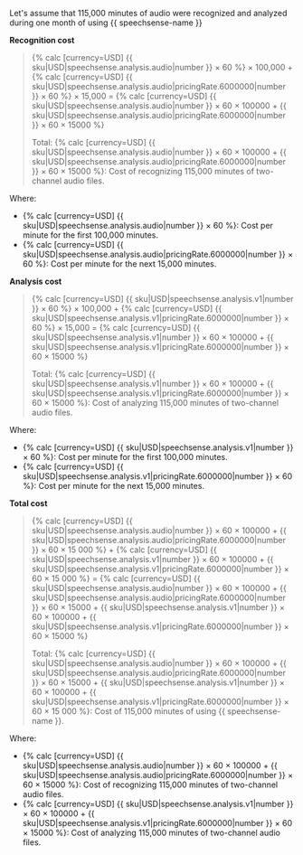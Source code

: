 Let's assume that 115,000 minutes of audio were recognized and analyzed during one month of using {{ speechsense-name }}

**Recognition cost**

> {% calc [currency=USD] {{ sku|USD|speechsense.analysis.audio|number }} × 60 %} × 100,000 + {% calc [currency=USD] {{ sku|USD|speechsense.analysis.audio|pricingRate.6000000|number }} × 60 %} × 15,000 = {% calc [currency=USD] {{ sku|USD|speechsense.analysis.audio|number }} × 60 × 100000 + {{ sku|USD|speechsense.analysis.audio|pricingRate.6000000|number }} × 60 × 15000 %}
>
> Total: {% calc [currency=USD] {{ sku|USD|speechsense.analysis.audio|number }} × 60 × 100000 + {{ sku|USD|speechsense.analysis.audio|pricingRate.6000000|number }} × 60 × 15000 %}: Cost of recognizing 115,000 minutes of two-channel audio files.

Where:
* {% calc [currency=USD] {{ sku|USD|speechsense.analysis.audio|number }} × 60 %}: Cost per minute for the first 100,000 minutes.
* {% calc [currency=USD] {{ sku|USD|speechsense.analysis.audio|pricingRate.6000000|number }} × 60 %}: Cost per minute for the next 15,000 minutes.

**Analysis cost**

> {% calc [currency=USD] {{ sku|USD|speechsense.analysis.v1|number }} × 60 %} × 100,000 + {% calc [currency=USD] {{ sku|USD|speechsense.analysis.v1|pricingRate.6000000|number }} × 60 %} × 15,000 = {% calc [currency=USD] {{ sku|USD|speechsense.analysis.v1|number }} × 60 × 100000 + {{ sku|USD|speechsense.analysis.v1|pricingRate.6000000|number }} × 60 × 15000 %}
>
> Total: {% calc [currency=USD] {{ sku|USD|speechsense.analysis.v1|number }} × 60 × 100000 + {{ sku|USD|speechsense.analysis.v1|pricingRate.6000000|number }} × 60 × 15000 %}: Cost of analyzing 115,000 minutes of two-channel audio files.

Where:
* {% calc [currency=USD] {{ sku|USD|speechsense.analysis.v1|number }} × 60 %}: Cost per minute for the first 100,000 minutes.
* {% calc [currency=USD] {{ sku|USD|speechsense.analysis.v1|pricingRate.6000000|number }} × 60 %}: Cost per minute for the next 15,000 minutes.

**Total cost**

> {% calc [currency=USD] {{ sku|USD|speechsense.analysis.audio|number }} × 60 × 100000 + {{ sku|USD|speechsense.analysis.audio|pricingRate.6000000|number }} × 60 × 15 000 %} + {% calc [currency=USD] {{ sku|USD|speechsense.analysis.v1|number }} × 60 × 100000 + {{ sku|USD|speechsense.analysis.v1|pricingRate.6000000|number }} × 60 × 15 000 %} = {% calc [currency=USD] {{ sku|USD|speechsense.analysis.audio|number }} × 60 × 100000 + {{ sku|USD|speechsense.analysis.audio|pricingRate.6000000|number }} × 60 × 15000 + {{ sku|USD|speechsense.analysis.v1|number }} × 60 × 100000 + {{ sku|USD|speechsense.analysis.v1|pricingRate.6000000|number }} × 60 × 15000 %}
>
> Total: {% calc [currency=USD] {{ sku|USD|speechsense.analysis.audio|number }} × 60 × 100000 + {{ sku|USD|speechsense.analysis.audio|pricingRate.6000000|number }} × 60 × 15000 + {{ sku|USD|speechsense.analysis.v1|number }} × 60 × 100000 + {{ sku|USD|speechsense.analysis.v1|pricingRate.6000000|number }} × 60 × 15 000 %}: Cost of 115,000 minutes of using {{ speechsense-name }}.

Where:
* {% calc [currency=USD] {{ sku|USD|speechsense.analysis.audio|number }} × 60 × 100000 + {{ sku|USD|speechsense.analysis.audio|pricingRate.6000000|number }} × 60 × 15000 %}: Cost of recognizing 115,000 minutes of two-channel audio files.
* {% calc [currency=USD] {{ sku|USD|speechsense.analysis.v1|number }} × 60 × 100000 + {{ sku|USD|speechsense.analysis.v1|pricingRate.6000000|number }} × 60 × 15000 %}: Cost of analyzing 115,000 minutes of two-channel audio files.
